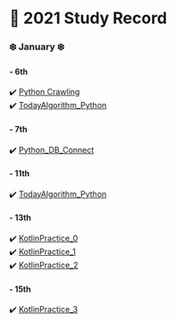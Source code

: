 # 🙋 2021 Study Record
### ❄️ January ❄️
#### - 6th
 ✔️ [Python Crawling](https://github.com/my-choe/study-record/blob/main/ye-park/2021/01/%5B0106%5DPython_Crawling.md) <br/>
 ✔️ [TodayAlgorithm_Python](https://github.com/my-choe/study-record/blob/main/ye-park/2021/01/%5B0106%5DTodayAlgorithm_Python.md)
 #### - 7th
 ✔️ [Python_DB_Connect](https://github.com/my-choe/study-record/blob/main/ye-park/2021/01/%5B0107%5DPython_DB_Connect.md)
 #### - 11th
 ✔️ [TodayAlgorithm_Python](https://github.com/my-choe/study-record/blob/main/ye-park/2021/01/%5B0111%5DTodayAlgorithm_Python.md)
 #### - 13th
 ✔️ [KotlinPractice_0](https://github.com/my-choe/study-record/blob/main/ye-park/2021/01/%5B0113%5DKotlinPractice_0.md)<br/>
 ✔️ [KotlinPractice_1](https://github.com/my-choe/study-record/blob/main/ye-park/2021/01/%5B0113%5DKotlinPractice_1.md)<br/>
 ✔️ [KotlinPractice_2](https://github.com/my-choe/study-record/blob/main/ye-park/2021/01/%5B0113%5DKotlinPractice_2.md)
#### - 15th
 ✔️ [KotlinPractice_3](https://github.com/my-choe/study-record/blob/main/ye-park/2021/01/%5B0115%5DKotlinPractice_3.md)<br/>
